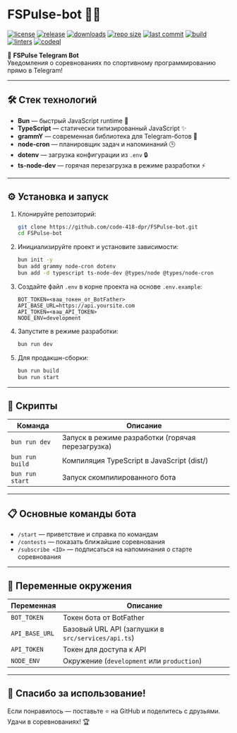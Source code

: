 # FSPulse-bot 🤖✨

[![license](https://img.shields.io/github/license/code-418-dpr/FSPulse-bot)](https://opensource.org/licenses/MIT)
[![release](https://img.shields.io/github/v/release/code-418-dpr/FSPulse-bot?include_prereleases)](https://github.com/code-418-dpr/FSPulse-bot/releases)
[![downloads](https://img.shields.io/github/downloads/code-418-dpr/FSPulse-bot/total)](https://github.com/code-418-dpr/FSPulse-bot/releases)
[![repo size](https://img.shields.io/github/repo-size/code-418-dpr/FSPulse-bot)](https://github.com/code-418-dpr/FSPulse-bot)
[![last commit](https://img.shields.io/github/last-commit/code-418-dpr/FSPulse-bot)](https://github.com/code-418-dpr/FSPulse-bot/commits/main)
[![build](https://github.com/code-418-dpr/FSPulse-bot/actions/workflows/build.yaml/badge.svg)](https://github.com/code-418-dpr/FSPulse-bot/actions/workflows/build.yaml)
[![linters](https://github.com/code-418-dpr/FSPulse-bot/actions/workflows/linters.yaml/badge.svg)](https://github.com/code-418-dpr/FSPulse-bot/actions/workflows/linters.yaml)
[![codeql](https://github.com/code-418-dpr/FSPulse-bot/actions/workflows/codeql.yaml/badge.svg)](https://github.com/code-418-dpr/FSPulse-bot/actions/workflows/codeql.yaml)

🚀 **FSPulse Telegram Bot**  
Уведомления о соревнованиях по спортивному программированию прямо в Telegram!

---

## 🛠️ Стек технологий
- **Bun** — быстрый JavaScript runtime 🦉  
- **TypeScript** — статически типизированный JavaScript ✨  
- **grammY** — современная библиотека для Telegram-ботов 🤖  
- **node-cron** — планировщик задач и напоминаний 🕒  
- **dotenv** — загрузка конфигурации из `.env` 🔒  
- **ts-node-dev** — горячая перезагрузка в режиме разработки ⚡️  

---

## ⚙️ Установка и запуск

1. Клонируйте репозиторий:
   ```bash
   git clone https://github.com/code-418-dpr/FSPulse-bot.git
   cd FSPulse-bot
   ```

2. Инициализируйте проект и установите зависимости:
   ```bash
   bun init -y
   bun add grammy node-cron dotenv
   bun add -d typescript ts-node-dev @types/node @types/node-cron
   ```

3. Создайте файл `.env` в корне проекта на основе `.env.example`:
   ```
   BOT_TOKEN=<ваш_токен_от_BotFather>
   API_BASE_URL=https://api.yoursite.com
   API_TOKEN=<ваш_API_TOKEN>
   NODE_ENV=development
   ```

4. Запустите в режиме разработки:
   ```bash
   bun run dev
   ```

5. Для продакшн-сборки:
   ```bash
   bun run build
   bun run start
   ```

---

## 🚀 Скрипты

| Команда        | Описание                                    |
| -------------- | ------------------------------------------- |
| `bun run dev`  | Запуск в режиме разработки (горячая перезагрузка) |
| `bun run build`| Компиляция TypeScript в JavaScript (dist/)  |
| `bun run start`| Запуск скомпилированного бота               |

---

## 📋 Основные команды бота

- `/start` — приветствие и справка по командам  
- `/contests` — показать ближайшие соревнования  
- `/subscribe <ID>` — подписаться на напоминания о старте соревнования  

---

## 🔧 Переменные окружения

| Переменная      | Описание                                      |
| --------------- | --------------------------------------------- |
| `BOT_TOKEN`     | Токен бота от BotFather                       |
| `API_BASE_URL`  | Базовый URL API (заглушки в `src/services/api.ts`) |
| `API_TOKEN`     | Токен для доступа к API                       |
| `NODE_ENV`      | Окружение (`development` или `production`)    |

---

## 🎉 Спасибо за использование!
Если понравилось — поставьте ⭐️ на GitHub и поделитесь с друзьями. Удачи в соревнованиях! 🏆
